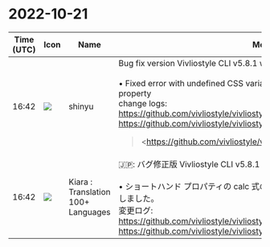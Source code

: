 # 2022-10-21

|Time (UTC)|Icon|Name|Message|
|---|---|---|---|
|16:42|![](https://avatars.slack-edge.com/2018-04-27/354445776386_e258f5ed5ba887b08668_72.jpg)|shinyu|Bug fix version Vivliostyle CLI v5.8.1 with Vivliostyle.js v2.19.1 Released!<br><br>• Fixed error with undefined CSS variables in calc expression in shorthand property<br>change logs:<br><https://github.com/vivliostyle/vivliostyle.js/blob/master/CHANGELOG.md><br><https://github.com/vivliostyle/vivliostyle-cli/blob/main/CHANGELOG.md><br><blockquote><https://github.com/vivliostyle/vivliostyle.js/blob/master/CHANGELOG.md | CHANGELOG.md></blockquote><br><blockquote><https://github.com/vivliostyle/vivliostyle-cli/blob/main/CHANGELOG.md | CHANGELOG.md></blockquote>|
|16:42|![](https://avatars.slack-edge.com/2021-08-02/2324149410423_2aa7423c4133ecb9f168_72.png)|Kiara : Translation 100+ Languages|🇯🇵: バグ修正版 Vivliostyle CLI v5.8.1 with Vivliostyle.js v2.19.1 リリース！<br><br>• ショートハンド プロパティの calc 式の未定義の CSS 変数に関するエラーを修正しました。<br>変更ログ:<br><https://github.com/vivliostyle/vivliostyle.js/blob/master/CHANGELOG.md><br><https://github.com/vivliostyle/vivliostyle-cli/blob/main/CHANGELOG.md>|
